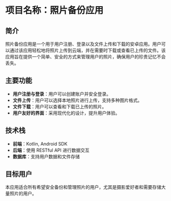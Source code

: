 # 项目名称：照片备份应用

## 简介

照片备份应用是一个用于用户注册、登录以及文件上传和下载的安卓应用。用户可以通过该应用轻松地将照片上传到云端，并在需要时下载或查看已上传的文件。该应用旨在提供一个简单、安全的方式来管理用户的照片，确保用户的珍贵记忆不会丢失。

## 主要功能

- **用户注册与登录**：用户可以创建账户并安全登录。
- **文件上传**：用户可以选择本地照片进行上传，支持多种图片格式。
- **文件下载**：用户可以查看和下载已上传的照片。
- **用户友好的界面**：采用现代化的设计，提升用户体验。

## 技术栈

- **前端**：Kotlin, Android SDK
- **后端**：使用 RESTful API 进行数据交互
- **数据库**：支持用户数据和文件存储

## 目标用户

本应用适合所有希望安全备份和管理照片的用户，尤其是摄影爱好者和需要存储大量照片的用户。
